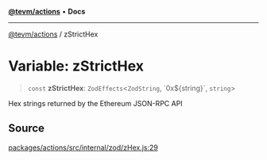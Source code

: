 [**@tevm/actions**](../README.md) • **Docs**

***

[@tevm/actions](../globals.md) / zStrictHex

# Variable: zStrictHex

> `const` **zStrictHex**: `ZodEffects`\<`ZodString`, \`0x$\{string\}\`, `string`\>

Hex strings returned by the Ethereum JSON-RPC API

## Source

[packages/actions/src/internal/zod/zHex.js:29](https://github.com/evmts/tevm-monorepo/blob/main/packages/actions/src/internal/zod/zHex.js#L29)
